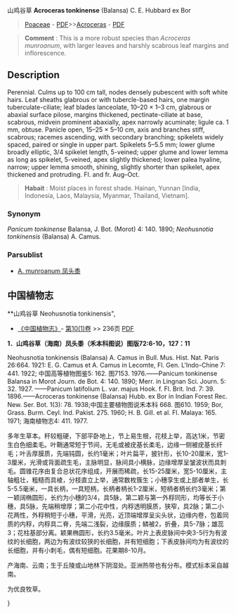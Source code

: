 山鸡谷草 **Acroceras tonkinense** (Balansa) C. E. Hubbard ex Bor

> [Poaceae](http://www.iplant.cn/info/Poaceae?t=foc) - [PDF](http://www.iplant.cn/foc/pdf/Poaceae.pdf)>>[Acroceras](Acroceras-凤头黍属.md) - [PDF](http://www.iplant.cn/foc/pdf/Acroceras.pdf)

> **Comment** : 
> This is a more robust species than *Acroceras munroanum*, with larger leaves and harshly scabrous leaf margins and inflorescence.

## Description

Perennial. Culms up to 100 cm tall, nodes densely pubescent with soft white hairs. Leaf sheaths glabrous or with tubercle-based hairs, one margin tuberculate-ciliate; leaf blades lanceolate, 10–20 × 1–3 cm, glabrous or abaxial surface pilose, margins thickened, pectinate-ciliate at base, scabrous, midvein prominent abaxially, apex narrowly acuminate; ligule ca. 1 mm, obtuse. Panicle open, 15–25 × 5–10 cm, axis and branches stiff, scabrous; racemes ascending, with secondary branching; spikelets widely spaced, paired or single in upper part. Spikelets 5–5.5 mm; lower glume broadly elliptic, 3/4 spikelet length, 5-veined; upper glume and lower lemma as long as spikelet, 5-veined, apex slightly thickened; lower palea hyaline, narrow; upper lemma smooth, shining, slightly shorter than spikelet, apex thickened and protruding. Fl. and fr. Aug–Oct.

> **Habait** : 
> Moist places in forest shade. Hainan, Yunnan [India, Indonesia, Laos, Malaysia, Myanmar, Thailand, Vietnam].

### Synonym
*Panicum tonkinense* Balansa, J. Bot. (Morot) 4: 140. 1890; *Neohusnotia tonkinensis* (Balansa) A. Camus.

### Parsublist

* [A.  munroanum  凤头黍](Acroceras-munroanum-凤头黍.md)

## 中国植物志

**山鸡谷草 Neohusnotia tonkinensis",

* [《中国植物志》](http://www.iplant.cn/frps)- [第10(1)卷](http://www.iplant.cn/frps/vol/10(1)) >> 236页 [PDF](http://www.iplant.cn/frps/pdf/10(1)/236.pdf)

**1．山鸡谷草（海南）凤头黍（禾本科图说）图版72:6-10，127：11**

Neohusnotia tonkinensis (Balansa) A. Camus in Bull. Mus. Hist. Nat. Paris 26:664. 1921: E. G. Camus et A. Camus in Lecomte, Fl. Gen. L'Indo-Chine 7: 441. 1922; 中国高等植物图鉴5: 162. 图7153. 1976.——Panicum tonkinense Balansa in Morot Journ. de Bot. 4: 140. 1890; Merr. in Lingnan Sci. Journ. 5: 32. 1927. ——Panicum latifolium L. var. majus Hook. f. Fl. Brit. Ind. 7: 39. 1896.——Acroceras tonkinense (Balansa) Hubb. ex Bor in Indian Forest Rec. New. Ser. Bot. 1(3): 78. 1938;中国主要植物图说禾本科 668. 图610. 1959; Bor, Grass. Burm. Ceyl. Ind. Pakist. 275. 1960; H. B. Gill. et al. Fl. Malaya: 165. 1971; 海南植物志4: 411. 1977.

多年生草本。秆较粗硬，下部平卧地上，节上易生根，花枝上举，高达1米，节密生白色细柔毛。叶鞘通常短于节间，无毛或被疣基长柔毛，边缘一侧被疣基长纤毛；叶舌厚膜质，先端钝圆，长约1毫米；叶片扁平，披针形，长10-20厘米，宽1-3厘米，光滑或背面疏生毛，主脉明显，脉间具小横脉，边缘增厚呈皱波状而具刺毛。圆锥花序由复合总状花序组成，开展而稀疏，长15-25厘米，宽5-10厘米，主轴粗壮，粗糙而具棱，分枝直立上举，通常数枚簇生；小穗孪生或上部者单生，长5-5.5毫米，一具长柄，一具短柄，长柄者柄长1-2厘米，短柄者柄长约3毫米；第一颖阔椭圆形，长约为小穗的3/4，具5脉，第二颖与第一外稃同形，均等长于小穗，具5脉，先端稍增厚；第二小花中性，内稃透明膜质，狭窄，具2脉；第二小花两性，外稃稍短于小穗，平滑，光亮，近顶端增厚呈尖头状，边缘内卷，包着同质的内稃，内稃具二脊，先端二浅裂，边缘膜质；鳞被2，折叠，具5-7脉；雄蕊3；花柱基部分离。颖果椭圆形，长约3.5毫米。叶片上表皮脉间中央3-5行为有波纹的长细胞，两边为有波纹较狭的长细胞，并有短细胞；下表皮脉间均为有波纹的长细胞，并有小刺毛，偶有短细胞。花果期8-10月。

产海南、云南；生于丘陵或山地林下阴湿处。亚洲热带也有分布。模式标本采自越南。

为优良牧草。

}